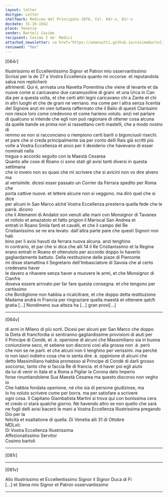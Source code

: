 ```yaml
---
layout: letter
doctype: Letter
shelfmark: Mediceo del Principato 2976, fol. 64r-v, 81r-v
docdate: 31-10-1562
place: Venezia
sender: Bartoli Cosimo
recipient: Cosimo I de' Medici
attached_newsletter: <a href="https://smansutti.github.io/cosimobartoli/texts/3079_023/">3079_023</a>
reviewed: "Yes"
---
```


[064r]  
  
  
Illustrissimo et Eccellentissimo Signor et Patron mio osservantissimo  
Scrissi per la de 27 a Vostra Eccellenza quanto mi occorse. et reputandola salva non replicherò  
altrimenti. Qui è, arrivata una Navetta Ponentina che viene di levante et da  
nuove come si caricavano due caramusoline di grani. et una Urca in Can  
dia per a questa volta, et che certi altri legni caricavano chi a Zante et chi  
in altri luoghi et che de grani ne verriano. ma come per l altra senza licentia  
del Signore anzi mi vien tuttavia raffermato che il Balio di questi Clarissimi  
non riesce loro come credevono et come harieno voluto. anzi nel parlare  
di qualcuno si intende che egli non può ragionare di ottener cosa alcuna  
da quelle bande se prima non si rassettano certi mastelli, che a modo nostro di  
remmo se non si racconciano o riempiono certi barili o bigonciuoli risechi.  
et pare che si creda principalmente sia per conto delli Rais già scritti più  
volte a Vostra Eccellenza et anco per il desiderio che havevano di esser nominati nella  
tregua o accordo seguito con la Maestà Cesarea  
Quanto alle cose di Roano ci sono stati gli avisi tanti diversi in questa settimana  
che io invero non so quasi che mi scrivere che si avicini non vo dire alvero ma  
al verisimile. dicesi esser passato un Corrier da Ferrara spedito per Roma che  
porta cattive nuove. et lettere alcune non si veggono. ma dirò quel che si dice  
per alcuni in San Marco alché Vostra Eccellenza presterra quella fede che le parrà. dicono  
che li Alemanni di Andalot son venuti alle mani con Monsignor di Tavanes  
et rottolo et amazatolo et fatto prigion il Mariscal San Andrea et  
entrati in Roano 5mila fanti et cavalli, et che il campo del Re  
Cristianissimo se ne era levato. dall'altra parte pare che questi Signori non hab  
bino per li avisi havuti da ferrara nuova alcuna. anzi tenghino  
in contrario, et par che si dica che alli 14 il Re Cristianissimo et la Regina  
erano entrati in Roano et ottenutolo per accordo doppo lo haverlo  
gagliardamente battuto. Della restituzione delle piaze di Piemonte  
mi disse stamattina il Segretario dell'Imbasciatore di Savoia che al certo credevano haver  
le davero a rihavere senza haver a muovere le armi, et che Monsignor di Cianfre  
doveva essere arrivato per far fare questa consegna. et che tengono per certissimo  
che Bordiglione non habbia a ricalcitrare, et che doppo detta restituzione  
Madama andrà in Francia per ringraziare quella maestà et ottenere qalcħ  
gratia [...] Nondimeno sua alteza ha [...] gran provi[...]   
  
---  

[064v]  
  
  
di armi in Milano di più sorti. Dicesi per alcuni per San Marco che doppo  
la Dieta di francfordia si sentiranno gagliardissime provisioni di aiuti per  
il Principe di Condè, et .è. openione di alcuni che Massimiliano sia in buona  
coniunzione seco, et sebene son discorsi così alla grossa non .è. però  
che non se ne parli. et che alcuni non li tenghino per verissimi. ma perché  
io non lasci indietro cosa che io senta dire .è. oppinione di alcuni che  
detto Massimiliano habbia promesso al Principe di Condè di darli grosso  
soccorso, tanto che si faccia Re di francia. et d haver poi egli aiuto  
da lui di venir in Itala et a Roma a Pigliar la Corona delo Imperio  
forse rinuntiandolene Sua Maestà Cesarea ma questo discorso non vegho io  
Che habbia fondata openione, né che sia di persone giudiziose, ma  
lo ho voluto scrivere come per borra. ma per satisfare a scrivere  
ogni cosa. Il Capitano Giambatista Martini si trova qui con bonissima cera  
et credo ci starà qualche giorno. Né havendo altro se non quello che sarà  
ne fogli delli avisi bacerò le mani a Vostra Eccellenza Illustrissima pregando Dio per la  
felicità et esaltatione di quella. Di Venetia alli 31 di Ottobre  
MDLxii:  
Di Vostra Eccellenza Illustrissima  
Affezionatissimo Servitor  
Cosimo bartoli  
  
---  

[081r]  
  
  
  
---  

[081v]  
  
  
Allo Illustrissimo et Eccellentissimo Signor il Signor Duca di Fi  
[...] et Siena mio Signor et Patron osservantissimo  
  
---  

